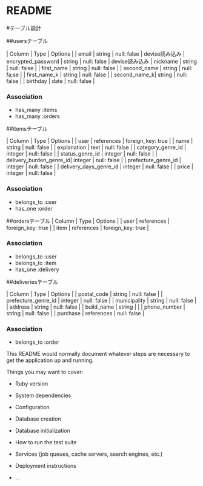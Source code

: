 # README

#テーブル設計

##usersテーブル

| Column      | Type     | Options          |
| email       | string   | null: false      | devise読み込み
| encrypted_password | string | null: false | devise読み込み
| nickname     | string   | null: false     |
| first_name   | string   | null: false     |
| second_name  | string   | null: fa;se     |
| first_name_k | string   | null: false     |
| second_name_k| string   | null: false     |
| birthday     | date     | null: false     |
### Association
- has_many :items
- has_many :orders

##itemsテーブル

| Column                  | Type        | Options           |
| user                    |  references | foreign_key: true |
| name                    |  string     | null: false       |
| explanation             |  text       | null: false       |
| category_genre_id       |  integer    | null: false       |
| status_genre_id         |  integer    | null: false       |
| delivery_burden_genre_id|  integer    | null: false       |
| prefecture_genre_id     |  integer    | null: false       |
| delivery_days_genre_id  |  integer    | null: false       |
| price                   |  integer    | null: false       |

### Association
- belongs_to :user
- has_one    :order


##ordersテーブル
| Column            | Type       | Options          |
| user              | references | foreign_key: true |
| item              | references | foreign_key: true |

### Association
- belongs_to :user
- belongs_to :item
- has_one    :delivery


##deliveriesテーブル

| Column             | Type       | Options     |
| postal_code        | string     | null: false |
| prefecture_genre_id | integer    | null: false |
| municipality       | string     | null: false |
| address            | string     | null: false |
| build_name         | string     |             |
| phone_number       | string     | null: false |
| purchase           | references | null: false |

### Association
- belongs_to :order














This README would normally document whatever steps are necessary to get the
application up and running.

Things you may want to cover:

* Ruby version

* System dependencies

* Configuration

* Database creation

* Database initialization

* How to run the test suite

* Services (job queues, cache servers, search engines, etc.)

* Deployment instructions

* ...
